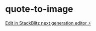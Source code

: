# quote-to-image

[Edit in StackBlitz next generation editor ⚡️](https://stackblitz.com/~/github.com/XaviDigi/quote-to-image)